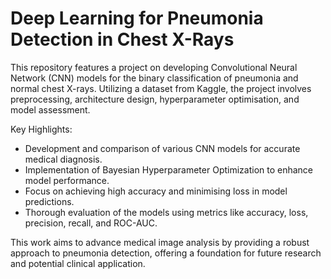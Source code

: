 # Deep Learning for Pneumonia Detection in Chest X-Rays

This repository features a project on developing Convolutional Neural Network (CNN) models for the binary classification of pneumonia and normal chest X-rays. Utilizing a dataset from Kaggle, the project involves preprocessing, architecture design, hyperparameter optimisation, and model assessment.

Key Highlights:
- Development and comparison of various CNN models for accurate medical diagnosis.
- Implementation of Bayesian Hyperparameter Optimization to enhance model performance.
- Focus on achieving high accuracy and minimising loss in model predictions.
- Thorough evaluation of the models using metrics like accuracy, loss, precision, recall, and ROC-AUC.

This work aims to advance medical image analysis by providing a robust approach to pneumonia detection, offering a foundation for future research and potential clinical application.
